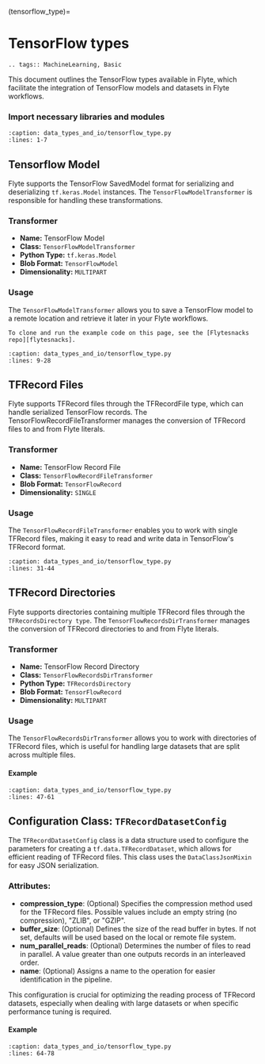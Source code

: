 (tensorflow_type)=

# TensorFlow types

```{eval-rst}
.. tags:: MachineLearning, Basic
```

This document outlines the TensorFlow types available in Flyte, which facilitate the integration of TensorFlow models and datasets in Flyte workflows.

### Import necessary libraries and modules
```{rli} https://raw.githubusercontent.com/flyteorg/flytesnacks/69dbe4840031a85d79d9ded25f80397c6834752d/examples/data_types_and_io/data_types_and_io/tensorflow_type.py
:caption: data_types_and_io/tensorflow_type.py
:lines: 1-7
```

## Tensorflow Model
Flyte supports the TensorFlow SavedModel format for serializing and deserializing `tf.keras.Model` instances. The `TensorFlowModelTransformer` is responsible for handling these transformations.

### Transformer
- **Name:** TensorFlow Model
- **Class:** `TensorFlowModelTransformer`
- **Python Type:** `tf.keras.Model`
- **Blob Format:** `TensorFlowModel`
- **Dimensionality:** `MULTIPART`

### Usage
The `TensorFlowModelTransformer` allows you to save a TensorFlow model to a remote location and retrieve it later in your Flyte workflows.

```{note}
To clone and run the example code on this page, see the [Flytesnacks repo][flytesnacks].
```
```{rli} https://raw.githubusercontent.com/flyteorg/flytesnacks/69dbe4840031a85d79d9ded25f80397c6834752d/examples/data_types_and_io/data_types_and_io/tensorflow_type.py
:caption: data_types_and_io/tensorflow_type.py
:lines: 9-28
```

## TFRecord Files
Flyte supports TFRecord files through the TFRecordFile type, which can handle serialized TensorFlow records. The TensorFlowRecordFileTransformer manages the conversion of TFRecord files to and from Flyte literals.

### Transformer
- **Name:** TensorFlow Record File
- **Class:** `TensorFlowRecordFileTransformer`
- **Blob Format:** `TensorFlowRecord`
- **Dimensionality:** `SINGLE`

### Usage
The `TensorFlowRecordFileTransformer` enables you to work with single TFRecord files, making it easy to read and write data in TensorFlow's TFRecord format.

```{rli} https://raw.githubusercontent.com/flyteorg/flytesnacks/69dbe4840031a85d79d9ded25f80397c6834752d/examples/data_types_and_io/data_types_and_io/tensorflow_type.py
:caption: data_types_and_io/tensorflow_type.py
:lines: 31-44
```

## TFRecord Directories
Flyte supports directories containing multiple TFRecord files through the `TFRecordsDirectory type`. The `TensorFlowRecordsDirTransformer` manages the conversion of TFRecord directories to and from Flyte literals.

### Transformer
- **Name:** TensorFlow Record Directory
- **Class:** `TensorFlowRecordsDirTransformer`
- **Python Type:** `TFRecordsDirectory`
- **Blob Format:** `TensorFlowRecord`
- **Dimensionality:** `MULTIPART`

### Usage
The `TensorFlowRecordsDirTransformer` allows you to work with directories of TFRecord files, which is useful for handling large datasets that are split across multiple files.

#### Example
```{rli} https://raw.githubusercontent.com/flyteorg/flytesnacks/69dbe4840031a85d79d9ded25f80397c6834752d/examples/data_types_and_io/data_types_and_io/tensorflow_type.py
:caption: data_types_and_io/tensorflow_type.py
:lines: 47-61
```

## Configuration Class: `TFRecordDatasetConfig`
The `TFRecordDatasetConfig` class is a data structure used to configure the parameters for creating a `tf.data.TFRecordDataset`, which allows for efficient reading of TFRecord files. This class uses the `DataClassJsonMixin` for easy JSON serialization.

### Attributes:
- **compression_type**: (Optional) Specifies the compression method used for the TFRecord files. Possible values include an empty string (no compression), "ZLIB", or "GZIP".
- **buffer_size**: (Optional) Defines the size of the read buffer in bytes. If not set, defaults will be used based on the local or remote file system.
- **num_parallel_reads**: (Optional) Determines the number of files to read in parallel. A value greater than one outputs records in an interleaved order.
- **name**: (Optional) Assigns a name to the operation for easier identification in the pipeline.

This configuration is crucial for optimizing the reading process of TFRecord datasets, especially when dealing with large datasets or when specific performance tuning is required.

#### Example
```{rli} https://raw.githubusercontent.com/flyteorg/flytesnacks/69dbe4840031a85d79d9ded25f80397c6834752d/examples/data_types_and_io/data_types_and_io/tensorflow_type.py
:caption: data_types_and_io/tensorflow_type.py
:lines: 64-78
```

